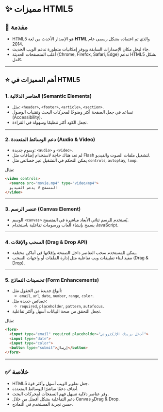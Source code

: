 # ✨ مميزات HTML5

## 🎯 مقدمة
- HTML5 هو الإصدار الأحدث من لغة **HTML** والذي تم اعتماده بشكل رسمي عام 2014.
- جاء ليحل مكان الإصدارات السابقة ويوفر إمكانيات متطورة تدعم الويب الحديث.
- أغلب المتصفحات الحديثة (Chrome, Firefox, Safari, Edge) تدعم HTML5 بشكل كامل.

---

## ⭐ أهم المميزات في HTML5

### 1. العناصر الدلالية (Semantic Elements)
- مثل: `<header>`, `<footer>`, `<article>`, `<section>`.
- تساعد في جعل الصفحة أكثر وضوحًا لمحركات البحث وتقنيات الوصول (Accessibility).
- تجعل الكود أكثر تنظيمًا وسهولة في القراءة.

---

### 2. دعم الوسائط المتعددة (Audio & Video)
- وسوم جديدة: `<audio>` و `<video>`.
- لم تعد هناك حاجة لاستخدام إضافات مثل Flash لتشغيل ملفات الصوت والفيديو.
- يمكن التحكم في التشغيل عبر خصائص مثل `controls`, `autoplay`, `loop`.

مثال:
```html
<video controls>
  <source src="movie.mp4" type="video/mp4">
  المتصفح لا يدعم الفيديو
</video>
```

---

### 3. عنصر الرسم (Canvas Element)
- الوسم `<canvas>` يُستخدم للرسم ثنائي الأبعاد مباشرة في المتصفح.
- يسمح بإنشاء ألعاب ورسومات تفاعلية باستخدام JavaScript.

---

### 4. السحب والإفلات (Drag & Drop API)
- يمكن للمستخدم سحب العناصر داخل الصفحة وإفلاتها في أماكن مختلفة.
- مفيد لبناء تطبيقات ويب تفاعلية مثل إدارة الملفات أو واجهات السحب (Drag & Drop).

---

### 5. تحسينات النماذج (Form Enhancements)
- أنواع جديدة من الحقول مثل:
  - `email`, `url`, `date`, `number`, `range`, `color`.
- خصائص جديدة مثل:
  - `required`, `placeholder`, `pattern`, `autofocus`.
- تجعل التحقق من صحة البيانات أسهل وأكثر تفاعلية.

مثال:
```html
<form>
  <input type="email" required placeholder="أدخل بريدك الإلكتروني">
  <input type="date">
  <input type="color">
  <button type="submit">إرسال</button>
</form>
```

---

## ✅ خلاصة
- HTML5 جعل تطوير الويب أسهل وأكثر قوة.
- أضاف دعمًا مباشرًا للوسائط المتعددة.
- وفر عناصر دلالية تسهل فهم الصفحات لمحركات البحث.
- دعم التفاعلية بشكل أفضل من خلال Canvas وDrag & Drop.
- حسن تجربة المستخدم في النماذج.

